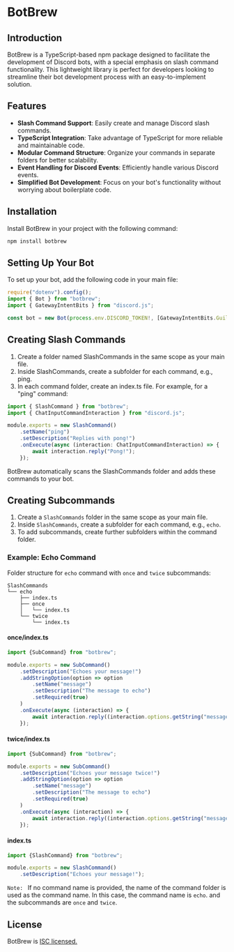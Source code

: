 # BotBrew

## Introduction
BotBrew is a TypeScript-based npm package designed to facilitate the development of Discord bots, with a special emphasis on slash command functionality. This lightweight library is perfect for developers looking to streamline their bot development process with an easy-to-implement solution.

## Features
- **Slash Command Support**: Easily create and manage Discord slash commands.
- **TypeScript Integration**: Take advantage of TypeScript for more reliable and maintainable code.
- **Modular Command Structure**: Organize your commands in separate folders for better scalability.
- **Event Handling for Discord Events**: Efficiently handle various Discord events.
- **Simplified Bot Development**: Focus on your bot's functionality without worrying about boilerplate code.

## Installation
Install BotBrew in your project with the following command:

```bash
npm install botbrew
```

## Setting Up Your Bot
To set up your bot, add the following code in your main file:

```typescript
require("dotenv").config();
import { Bot } from "botbrew";
import { GatewayIntentBits } from "discord.js";

const bot = new Bot(process.env.DISCORD_TOKEN!, [GatewayIntentBits.Guilds, GatewayIntentBits.GuildMessages], __dirname);
```

## Creating Slash Commands

1. Create a folder named SlashCommands in the same scope as your main file.
2. Inside SlashCommands, create a subfolder for each command, e.g., ping.
3. In each command folder, create an index.ts file. For example, for a "ping" command:
```typescript
import { SlashCommand } from "botbrew";
import { ChatInputCommandInteraction } from "discord.js";

module.exports = new SlashCommand()
    .setName("ping")
    .setDescription("Replies with pong!")
    .onExecute(async (interaction: ChatInputCommandInteraction) => {
        await interaction.reply("Pong!");
    });
```
BotBrew automatically scans the SlashCommands folder and adds these commands to your bot.

## Creating Subcommands
1. Create a `SlashCommands` folder in the same scope as your main file.
2. Inside `SlashCommands`, create a subfolder for each command, e.g., `echo`.
3. To add subcommands, create further subfolders within the command folder.

### Example: Echo Command
Folder structure for `echo` command with `once` and `twice` subcommands:

```
SlashCommands
└── echo
    ├── index.ts
    ├── once
    │   └── index.ts
    └── twice
        └── index.ts
```

#### once/index.ts
```typescript
import {SubCommand} from "botbrew";

module.exports = new SubCommand()
    .setDescription("Echoes your message!")
    .addStringOption(option => option
        .setName("message")
        .setDescription("The message to echo")
        .setRequired(true)
    )
    .onExecute(async (interaction) => {
        await interaction.reply((interaction.options.getString("message")!));
    });
```

#### twice/index.ts
```typescript
import {SubCommand} from "botbrew";

module.exports = new SubCommand()
    .setDescription("Echoes your message twice!")
    .addStringOption(option => option
        .setName("message")
        .setDescription("The message to echo")
        .setRequired(true)
    )
    .onExecute(async (interaction) => {
        await interaction.reply((interaction.options.getString("message")!) + " " + (interaction.options.getString("message")!));
    });
```

#### index.ts
```typescript
import {SlashCommand} from "botbrew";

module.exports = new SlashCommand()
    .setDescription("Echoes your message!");
```

`Note: ` If no command name is provided, the name of the command folder is used as the command name. In this case, the command name is `echo`. and the subcommands are `once` and `twice`.


## License
BotBrew is [ISC licensed.](https://opensource.org/license/isc-license-txt/)